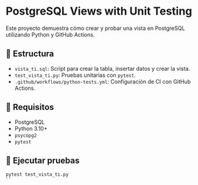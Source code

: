 # PostgreSQL Views with Unit Testing

Este proyecto demuestra cómo crear y probar una vista en PostgreSQL utilizando Python y GitHub Actions.

## 🧱 Estructura

- `vista_ti.sql`: Script para crear la tabla, insertar datos y crear la vista.
- `test_vista_ti.py`: Pruebas unitarias con `pytest`.
- `.github/workflows/python-tests.yml`: Configuración de CI con GitHub Actions.

## 🚀 Requisitos

- PostgreSQL
- Python 3.10+
- `psycopg2`
- `pytest`

## 🧪 Ejecutar pruebas

```bash
pytest test_vista_ti.py
``
